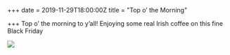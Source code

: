 +++
date = 2019-11-29T18:00:00Z
title = "Top o’ the Morning"

+++
Top o’ the morning to y’all! Enjoying some real Irish coffee on this fine Black Friday 

![](https://res.cloudinary.com/tobyblog/image/upload/a_0/v1575051809/img/63A45B7A-5D78-4821-A168-2E657177CFB8_iz7oqf.jpg)